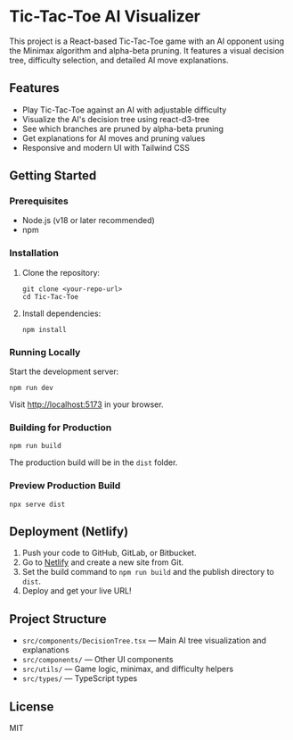 # Tic-Tac-Toe AI Visualizer

This project is a React-based Tic-Tac-Toe game with an AI opponent using the Minimax algorithm and alpha-beta pruning. It features a visual decision tree, difficulty selection, and detailed AI move explanations.

## Features
- Play Tic-Tac-Toe against an AI with adjustable difficulty
- Visualize the AI's decision tree using react-d3-tree
- See which branches are pruned by alpha-beta pruning
- Get explanations for AI moves and pruning values
- Responsive and modern UI with Tailwind CSS

## Getting Started

### Prerequisites
- Node.js (v18 or later recommended)
- npm

### Installation
1. Clone the repository:
   ```
   git clone <your-repo-url>
   cd Tic-Tac-Toe
   ```
2. Install dependencies:
   ```
   npm install
   ```

### Running Locally
Start the development server:
```
npm run dev
```
Visit [http://localhost:5173](http://localhost:5173) in your browser.

### Building for Production
```
npm run build
```
The production build will be in the `dist` folder.

### Preview Production Build
```
npx serve dist
```

## Deployment (Netlify)
1. Push your code to GitHub, GitLab, or Bitbucket.
2. Go to [Netlify](https://app.netlify.com/) and create a new site from Git.
3. Set the build command to `npm run build` and the publish directory to `dist`.
4. Deploy and get your live URL!

## Project Structure
- `src/components/DecisionTree.tsx` — Main AI tree visualization and explanations
- `src/components/` — Other UI components
- `src/utils/` — Game logic, minimax, and difficulty helpers
- `src/types/` — TypeScript types

## License
MIT

